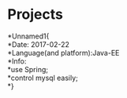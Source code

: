 # Projects


*Unnamed1{ <br>
	*Date: 2017-02-22 <br>
	*Language(and platform):Java-EE<br>
	*Info:<br>
	*use Spring;<br>
	*control mysql easily;<br>
	*}<br>